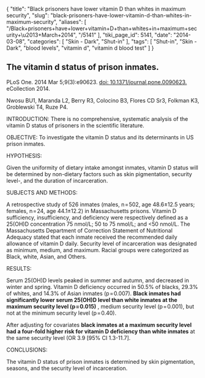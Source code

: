 {
    "title": "Black prisoners have lower vitamin D than whites in maximum security",
    "slug": "black-prisoners-have-lower-vitamin-d-than-whites-in-maximum-security",
    "aliases": [
        "/Black+prisoners+have+lower+vitamin+D+than+whites+in+maximum+security+\u2013+March+2014",
        "/5141"
    ],
    "tiki_page_id": 5141,
    "date": "2014-03-08",
    "categories": [
        "Skin - Dark",
        "Shut-in"
    ],
    "tags": [
        "Shut-in",
        "Skin - Dark",
        "blood levels",
        "vitamin d",
        "vitamin d blood test"
    ]
}


## The vitamin d status of prison inmates.

PLoS One. 2014 Mar 5;9(3):e90623. [doi: 10.1371/journal.pone.0090623.](https://doi.org/10.1371/journal.pone.0090623.) eCollection 2014.

Nwosu BU1, Maranda L2, Berry R3, Colocino B3, Flores CD Sr3, Folkman K3, Groblewski T4, Ruze P4.

INTRODUCTION: There is no comprehensive, systematic analysis of the vitamin D status of prisoners in the scientific literature.

OBJECTIVE: To investigate the vitamin D status and its determinants in US prison inmates.

HYPOTHESIS:

Given the uniformity of dietary intake amongst inmates, vitamin D status will be determined by non-dietary factors such as skin pigmentation, security level-, and the duration of incarceration.

SUBJECTS AND METHODS:

A retrospective study of 526 inmates (males, n = 502, age 48.6±12.5 years; females, n = 24, age 44.1±12.2) in Massachusetts prisons. Vitamin D sufficiency, insufficiency, and deficiency were respectively defined as a 25(OH)D concentration 75 nmol/L; 50 to 75 nmol/L; and <50 nmol/L. The Massachusetts Department of Correction Statement of Nutritional Adequacy stated that each inmate received the recommended daily allowance of vitamin D daily. Security level of incarceration was designated as minimum, medium, and maximum. Racial groups were categorized as Black, white, Asian, and Others.

RESULTS:

Serum 25(OH)D levels peaked in summer and autumn, and decreased in winter and spring. Vitamin D deficiency occurred in 50.5% of blacks, 29.3% of whites, and 14.3% of Asian inmates (p = 0.007).  **Black inmates had significantly lower serum 25(OH)D level than white inmates at the maximum security level (p = 0.015)** , medium security level (p = 0.001), but not at the minimum security level (p = 0.40). 

After adjusting for covariates  **black inmates at a maximum security level had a four-fold higher risk for vitamin D deficiency than white inmates**  at the same security level (OR 3.9 <span>[95% CI 1.3-11.7]</span>.

CONCLUSIONS:

The vitamin D status of prison inmates is determined by skin pigmentation, seasons, and the security level of incarceration.